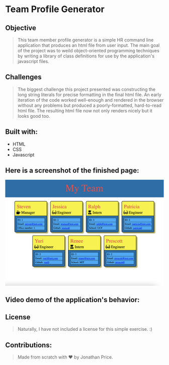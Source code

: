 # Team Profile Generator #

## Objective ##

>This team member profile generator is a simple HR command line application that produces an html file from user input. The main goal of the project was to weild object-oriented programming techniques by writing a library of class definitions for use by the application's javascript files.
 
## Challenges

>The biggest challenge this project presented was constructing the long string literals for precise formatting in the final html file. An early iteration of the code worked well-enough and rendered in the browser without any problems but produced a poorly-formatted, hard-to-read html file. The resulting html file now not only renders nicely but it looks good too.

## Built with:

* HTML
* CSS
* Javascript

## Here is a screenshot of the finished page:

![Screenshot of team-profile-generator on load](./assets/images/Team-Profile-Generator.png)

## Video demo of the application's behavior:



## License

> Naturally, I have not included a license for this simple exercise. :)

## Contributions:

>Made from scratch with ❤️ by Jonathan Price.
